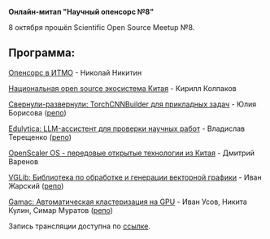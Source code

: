 **Онлайн-митап "Научный опенсорс №8"**

8 октября прошёл Scientific Open Source Meetup №8.

## Программа:

[Опенсорс в ИТМО](OS_Nikitin_ITMO_Open_Source.pdf) - Николай Никитин

[Национальная open source экосистема Китая](OS_Kolpakov_Chinese_Open_Source.pdf) - Кирилл Колпаков

[Свернули-развернули: TorchCNNBuilder для прикладных задач](OS_Borisova_TorchCNNBuilder.pdf) - Юлия Борисова ([репо](https://github.com/ChrisLisbon/TorchCNNBuilder/))

[Edulytica: LLM-ассистент для проверки научных работ](OS_Tereshchenko_Edulytica.pdf) - Владислав Терещенко ([репо](https://github.com/LISA-ITMO/Edulytica))

[OpenScaler OS - передовые открытые технологии из Китая](OS_Varenov_OpenScaler.pdf) - Дмитрий Варенов

[VGLib: Библиотека по обработке и генерации векторной графики](OS_Zharskiy_VGLib.pdf) - Иван Жарский ([репо](https://github.com/CTLab-ITMO/VGLib))

[Gamac: Автоматическая кластеризация на GPU](OS_Kulin_GaMAC.pdf) - Иван Усов, Никита Кулин, Симар Муратов ([репо](https://github.com/parallaxel/GaMAC))

Запись трансляции доступна по [ссылке](https://www.youtube.com/watch?v=kDNREVv1IoI). 